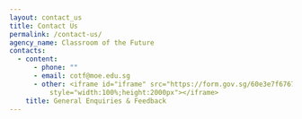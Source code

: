 ```yaml
---
layout: contact_us
title: Contact Us
permalink: /contact-us/
agency_name: Classroom of the Future
contacts:
  - content:
      - phone: ""
      - email: cotf@moe.edu.sg
      - other: <iframe id="iframe" src="https://form.gov.sg/60e3e7f6767aad0012645d4b"
          style="width:100%;height:2000px"></iframe>
    title: General Enquiries & Feedback
---
```

